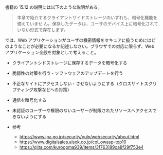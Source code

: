 書籍の 15.12 の説明には以下のような説明がある。

> 本章で紹介するクライアントサイドストレージのいずれも、暗号化機能を備えていませ ん。保存したデータは、ユーザのデバイス上に暗号化されていない形式で存在します。

では、Web アプリケーションがユーザの機密情報をセキュアに扱うためにはどのようなことが必要になるか記述しなさい。ブラウザでの対応に限らず、Web アプリケーション全般を対象として考えること。

- クライアントシドストレージに保存するデータを暗号化する
- 脆弱性の対策を行う・ソフトウェアのアップデートを行う
- 不正なサイトにアクセスしない・させないようにする（クロスサイトスクリプティング攻撃などへの対策）
- 通信を暗号化する
- 未認証のユーザーや権限のないユーザーが制限されたリソースへアクセスできないようにする

- 参考
  - https://www.ipa.go.jp/security/vuln/websecurity/about.html
  - https://www.digitalsales.alsok.co.jp/col_owasp-top10
  - https://qiita.com/kurogoma939/items/3f763189ca8f29f753e4
